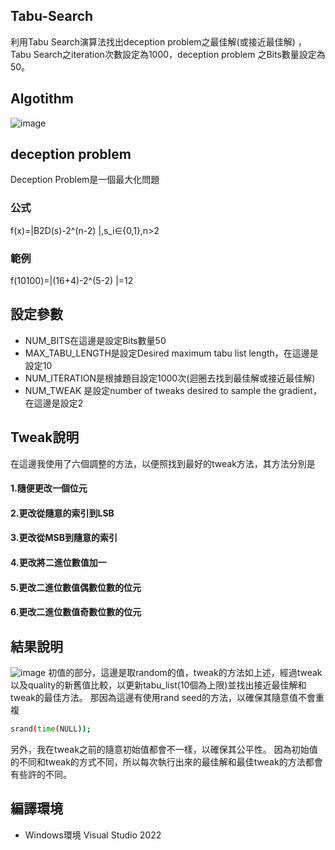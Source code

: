 
## Tabu-Search
利用Tabu Search演算法找出deception problem之最佳解(或接近最佳解) ，Tabu Search之iteration次數設定為1000，deception problem 之Bits數量設定為50。

## Algotithm 
![image](https://github.com/kailee0422/Tabu-Search/assets/71311828/93ae900a-94cf-425f-8854-708aab050365)


## deception problem 
Deception Problem是一個最大化問題
### 公式
f(x)=|B2D(s)-2^(n-2) |,s_i∈{0,1},n>2

### 範例
f(10100)=|(16+4)-2^(5-2) |=12

## 設定參數 
- NUM_BITS在這邊是設定Bits數量50
- MAX_TABU_LENGTH是設定Desired maximum tabu list length，在這邊是設定10
- NUM_ITERATION是根據題目設定1000次(迴圈去找到最佳解或接近最佳解)
- NUM_TWEAK 是設定number of tweaks desired to sample the gradient，在這邊是設定2

## Tweak說明 
在這邊我使用了六個調整的方法，以便照找到最好的tweak方法，其方法分別是 
#### 1.隨便更改一個位元

#### 2.更改從隨意的索引到LSB

#### 3.更改從MSB到隨意的索引

#### 4.更改將二進位數值加一

#### 5.更改二進位數值偶數位數的位元

#### 6.更改二進位數值奇數位數的位元

## 結果說明 
![image](https://github.com/kailee0422/Tabu-Search/assets/71311828/bec30eee-9b01-4e03-a86f-e72b942974a6)
初值的部分，這邊是取random的值，tweak的方法如上述，經過tweak以及quality的新舊值比較，以更新tabu_list(10個為上限)並找出接近最佳解和tweak的最佳方法。
那因為這邊有使用rand seed的方法，以確保其隨意值不會重複
```bash
srand(time(NULL));
```
另外，我在tweak之前的隨意初始值都會不一樣，以確保其公平性。
因為初始值的不同和tweak的方式不同，所以每次執行出來的最佳解和最佳tweak的方法都會有些許的不同。
## 編譯環境
- Windows環境 Visual Studio 2022
